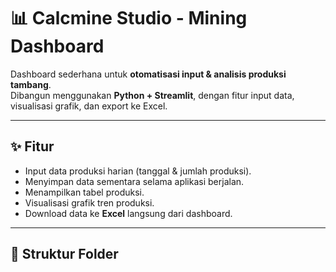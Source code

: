 # 📊 Calcmine Studio - Mining Dashboard

Dashboard sederhana untuk **otomatisasi input & analisis produksi tambang**.  
Dibangun menggunakan **Python + Streamlit**, dengan fitur input data, visualisasi grafik, dan export ke Excel.

---

## ✨ Fitur
- Input data produksi harian (tanggal & jumlah produksi).
- Menyimpan data sementara selama aplikasi berjalan.
- Menampilkan tabel produksi.
- Visualisasi grafik tren produksi.
- Download data ke **Excel** langsung dari dashboard.

---

## 📂 Struktur Folder
